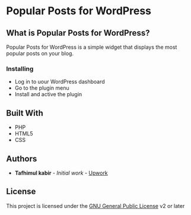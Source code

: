 # Popular Posts for WordPress

## What is Popular Posts for WordPress?

Popular Posts for WordPress is a simple widget that displays the most popular posts on your blog.


### Installing

* Log in to uour WordPress dashboard
* Go to the plugin menu
* Install and active the plugin

## Built With

* PHP
* HTML5
* CSS

## Authors

* **Tafhimul kabir** - *Initial work* - [Upwork](https://www.upwork.com/freelancers/~01a0097719a5f77810)


## License

This project is licensed under the [GNU General Public License](http://www.gnu.org/licenses/gpl-2.0.html) v2 or later
